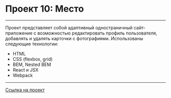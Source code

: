 # Проект 10: Место
---

Проект представляет собой адаптивный одностраничный сайт-приложение с возможностью редактировать профиль пользователя, добавлять и удалять карточки с фотографиями. Использованы следующие технологии:

* HTML
* CSS (flexbox, grid)
* BEM, Nested BEM
* React и JSX
* Webpack

---
[Ссылка на проект](https://stxhm.github.io/mesto-react)